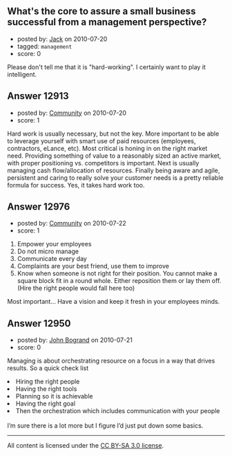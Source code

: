 ## What's the core to assure a small business successful from a management perspective?

- posted by: [Jack](https://stackexchange.com/users/-1/3751-jack) on 2010-07-20
- tagged: `management`
- score: 0

Please don't tell me that it is "hard-working". I certainly want to play it intelligent.


## Answer 12913

- posted by: [Community](https://stackexchange.com/users/-1/-1-community) on 2010-07-20
- score: 1

Hard work is usually necessary, but not the key. More important to be able to leverage yourself with smart use of paid resources (employees, contractors, eLance, etc). Most critical is honing in on the right market need. Providing something of value to a reasonably sized an active market, with proper positioning vs. competitors is important. Next is usually managing cash flow/allocation of resources. Finally being aware and agile, persistent and caring to really solve your customer needs is a pretty reliable formula for success.
Yes, it takes hard work too.


## Answer 12976

- posted by: [Community](https://stackexchange.com/users/-1/-1-community) on 2010-07-22
- score: 1

1. Empower your employees
2. Do not micro manage
3. Communicate every day
4. Complaints are your best friend, use them to improve
5. Know when someone is not right for their position. You cannot make a square block fit in a round whole. Either reposition them or lay them off. (Hire the right people would fall here too)

Most important... Have a vision and keep it fresh in your employees minds. 



## Answer 12950

- posted by: [John Bogrand](https://stackexchange.com/users/-1/3577-john-bogrand) on 2010-07-21
- score: 0

Managing is about orchestrating resource on a focus in a way that drives results.  So a quick check list

<li> Hiring the right people
<li> Having the right tools 
<li> Planning so it is achievable
<li> Having the right goal
<li> Then the orchestration which includes communication with your people
<br><br>
I’m sure there is a lot more but I figure I’d just put down some basics.




---

All content is licensed under the [CC BY-SA 3.0 license](https://creativecommons.org/licenses/by-sa/3.0/).
